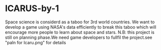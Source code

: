 # ICARUS-by-1
Space science is considerd as a taboo for 3rd world countries. We want to develop a game using NASA's data efficiently to break this taboo which will encourage more people to learn about space and stars.
N.B: this project is still on planning phase.We need game developers to fullfil the project.see "paln for Icaru.png" for details
